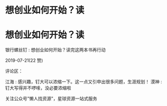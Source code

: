# 想创业如何开始？读

# 想创业如何开始？读

银行螺丝钉 : 想创业如何开始？读完这两本书再行动

2019-07-21(22 赞)

评论区：

江海 : 感兴趣，钉大可以浓缩一下。这一点又引申出很多问题，生涯规划！ 漠神 : 钉大写得并不啰嗦，没必要浓缩啦

关注公众号"懒人找资源"，星球资源一站式服务